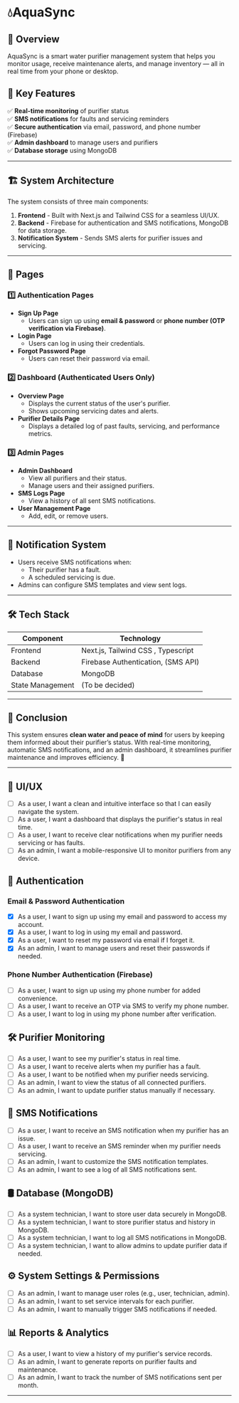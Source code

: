 # 💧AquaSync 

## 📖 Overview  
AquaSync is a smart water purifier management system that helps you monitor usage, receive maintenance alerts, and manage inventory — all in real time from your phone or desktop.  

## 🎯 Key Features  
✅ **Real-time monitoring** of purifier status  
✅ **SMS notifications** for faults and servicing reminders  
✅ **Secure authentication** via email, password, and phone number (Firebase)  
✅ **Admin dashboard** to manage users and purifiers  
✅ **Database storage** using MongoDB  

---

## 🏗️ System Architecture  
The system consists of three main components:  
1. **Frontend** - Built with Next.js and Tailwind CSS for a seamless UI/UX.  
2. **Backend** - Firebase for authentication and SMS notifications, MongoDB for data storage.  
3. **Notification System** - Sends SMS alerts for purifier issues and servicing.  

---

## 📑 Pages  

### 1️⃣ Authentication Pages  
- **Sign Up Page**  
  - Users can sign up using **email & password** or **phone number (OTP verification via Firebase)**.  
- **Login Page**  
  - Users can log in using their credentials.  
- **Forgot Password Page**  
  - Users can reset their password via email.  

### 2️⃣ Dashboard (Authenticated Users Only)  
- **Overview Page**  
  - Displays the current status of the user's purifier.  
  - Shows upcoming servicing dates and alerts.  
- **Purifier Details Page**  
  - Displays a detailed log of past faults, servicing, and performance metrics.  


### 3️⃣ Admin Pages  
- **Admin Dashboard**  
  - View all purifiers and their status.  
  - Manage users and their assigned purifiers.  
- **SMS Logs Page**  
  - View a history of all sent SMS notifications.  
- **User Management Page**  
  - Add, edit, or remove users.  

---

## 🔔 Notification System  
- Users receive SMS notifications when:  
  - Their purifier has a fault.  
  - A scheduled servicing is due.  
- Admins can configure SMS templates and view sent logs.  

---

## 🛠️ Tech Stack  
| Component       | Technology |  
|----------------|------------|  
| Frontend       | Next.js, Tailwind CSS , Typescript |  
| Backend        | Firebase Authentication, (SMS API) |  
| Database       | MongoDB |  
| State Management | (To be decided) |  

---


## 📌 Conclusion  
This system ensures **clean water and peace of mind** for users by keeping them informed about their purifier’s status. With real-time monitoring, automatic SMS notifications, and an admin dashboard, it streamlines purifier maintenance and improves efficiency. 🚀  

---


## 📌 UI/UX
- [ ] As a user, I want a clean and intuitive interface so that I can easily navigate the system.
- [ ] As a user, I want a dashboard that displays the purifier's status in real time.
- [ ] As a user, I want to receive clear notifications when my purifier needs servicing or has faults.
- [ ] As an admin, I want a mobile-responsive UI to monitor purifiers from any device.

## 🔐 Authentication
### Email & Password Authentication
- [x] As a user, I want to sign up using my email and password to access my account.
- [x] As a user, I want to log in using my email and password.
- [x] As a user, I want to reset my password via email if I forget it.
- [x] As an admin, I want to manage users and reset their passwords if needed.

### Phone Number Authentication (Firebase)
- [ ] As a user, I want to sign up using my phone number for added convenience.
- [ ] As a user, I want to receive an OTP via SMS to verify my phone number.
- [ ] As a user, I want to log in using my phone number after verification.

## 🛠️ Purifier Monitoring
- [ ] As a user, I want to see my purifier's status in real time.
- [ ] As a user, I want to receive alerts when my purifier has a fault.
- [ ] As a user, I want to be notified when my purifier needs servicing.
- [ ] As an admin, I want to view the status of all connected purifiers.
- [ ] As an admin, I want to update purifier status manually if necessary.

## 📲 SMS Notifications
- [ ] As a user, I want to receive an SMS notification when my purifier has an issue.
- [ ] As a user, I want to receive an SMS reminder when my purifier needs servicing.
- [ ] As an admin, I want to customize the SMS notification templates.
- [ ] As an admin, I want to see a log of all SMS notifications sent.

## 🛢️ Database (MongoDB)
- [ ] As a  system technician, I want to store user data securely in MongoDB.
- [ ] As a  system technician, I want to store purifier status and history in MongoDB.
- [ ] As a  system technician, I want to log all SMS notifications in MongoDB.
- [ ] As a  system technician, I want to allow admins to update purifier data if needed.

## ⚙️ System Settings & Permissions
- [ ] As an admin, I want to manage user roles (e.g., user, technician, admin).
- [ ] As an admin, I want to set service intervals for each purifier.
- [ ] As an admin, I want to manually trigger SMS notifications if needed.

## 📊 Reports & Analytics
- [ ] As a user, I want to view a history of my purifier's service records.
- [ ] As an admin, I want to generate reports on purifier faults and maintenance.
- [ ] As an admin, I want to track the number of SMS notifications sent per month.

---

